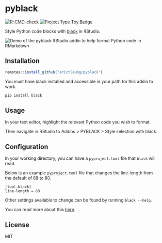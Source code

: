 
<!-- README.md is generated from README.Rmd. Please edit that file -->

# pyblack

<!-- badges: start -->

[![R-CMD-check](https://github.com/erictleung/pyblack/actions/workflows/R-CMD-check.yaml/badge.svg)](https://github.com/erictleung/pyblack/actions/workflows/R-CMD-check.yaml)
[![Project Type Toy
Badge](https://img.shields.io/badge/project%20type-toy-blue)](https://project-types.github.io/#toy)
<!-- badges: end -->

Style Python code blocks with [black](https://github.com/psf/black) in
RStudio.

![Demo of the pyblack RStudio addin to help format Python code in
RMarkdown](man/figures/pyblack.gif)

## Installation

``` r
remotes::install_github("erictleung/pyblack")
```

You must have black installed and accessible in your path for this addin
to work.

``` bash
pip install black
```

## Usage

In your text editor, highlight the relevant Python code you wish to
format.

Then navigate in RStudio to Addins \> PYBLACK \> Style selection with
black.

## Configuration

In your working directory, you can have a `pyproject.toml` file that
`black` will read.

Below is an example `pyproject.toml` file that changes the line-length
from the default of 88 to 80.

    [tool.black]
    line-length = 80

Other settings available to change can be found by running
`black --help`.

You can read more about this
[here](https://black.readthedocs.io/en/stable/usage_and_configuration/the_basics.html#configuration-format).

## License

MIT
